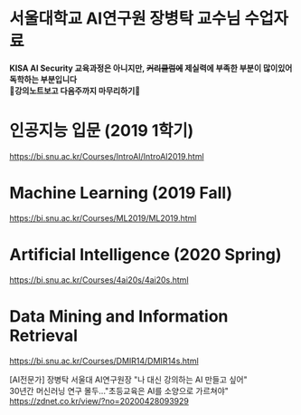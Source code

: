 # 서울대학교 AI연구원 장병탁 교수님 수업자료  
**KISA AI Security 교육과정은 아니지만, ~~커리큘럼에~~ 제실력에 부족한 부분이 많이있어 독학하는 부분입니다**  
**👹강의노트보고 다음주까지 마무리하기👹**  

# 인공지능 입문 (2019 1학기)  
https://bi.snu.ac.kr/Courses/IntroAI/IntroAI2019.html  

# Machine Learning (2019 Fall)  
https://bi.snu.ac.kr/Courses/ML2019/ML2019.html  

# Artificial Intelligence (2020 Spring)  
https://bi.snu.ac.kr/Courses/4ai20s/4ai20s.html  

# Data Mining and Information Retrieval
https://bi.snu.ac.kr/Courses/DMIR14/DMIR14s.html

[AI전문가] 장병탁 서울대 AI연구원장 "나 대신 강의하는 AI 만들고 싶어"  
30년간 머신러닝 연구 몰두..."초등교육은 AI를 소양으로 가르쳐야"
https://zdnet.co.kr/view/?no=20200428093929
